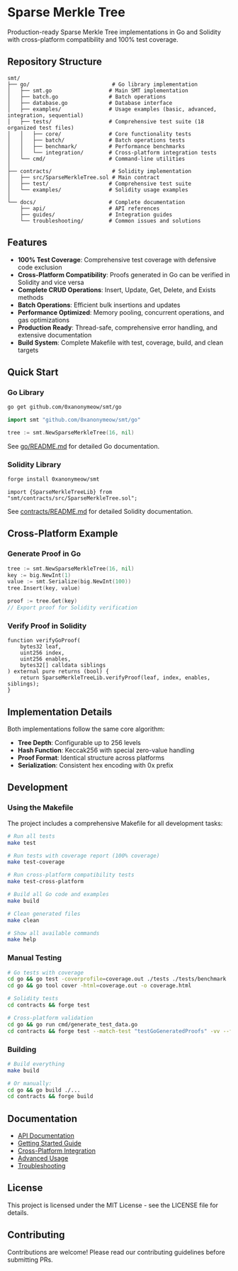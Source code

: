 # Sparse Merkle Tree

Production-ready Sparse Merkle Tree implementations in Go and Solidity with cross-platform compatibility and 100% test coverage.

## Repository Structure

```
smt/
├── go/                          # Go library implementation
│   ├── smt.go                  # Main SMT implementation
│   ├── batch.go                # Batch operations
│   ├── database.go             # Database interface
│   ├── examples/               # Usage examples (basic, advanced, integration, sequential)
│   ├── tests/                  # Comprehensive test suite (18 organized test files)
│   │   ├── core/               # Core functionality tests
│   │   ├── batch/              # Batch operations tests
│   │   ├── benchmark/          # Performance benchmarks
│   │   └── integration/        # Cross-platform integration tests
│   └── cmd/                    # Command-line utilities
│
├── contracts/                   # Solidity implementation
│   ├── src/SparseMerkleTree.sol # Main contract
│   ├── test/                   # Comprehensive test suite
│   └── examples/               # Solidity usage examples
│
└── docs/                       # Complete documentation
    ├── api/                    # API references
    ├── guides/                 # Integration guides
    └── troubleshooting/        # Common issues and solutions
```

## Features

- **100% Test Coverage**: Comprehensive test coverage with defensive code exclusion
- **Cross-Platform Compatibility**: Proofs generated in Go can be verified in Solidity and vice versa
- **Complete CRUD Operations**: Insert, Update, Get, Delete, and Exists methods
- **Batch Operations**: Efficient bulk insertions and updates
- **Performance Optimized**: Memory pooling, concurrent operations, and gas optimizations
- **Production Ready**: Thread-safe, comprehensive error handling, and extensive documentation
- **Build System**: Complete Makefile with test, coverage, build, and clean targets

## Quick Start

### Go Library

```bash
go get github.com/0xanonymeow/smt/go
```

```go
import smt "github.com/0xanonymeow/smt/go"

tree := smt.NewSparseMerkleTree(16, nil)
```

See [go/README.md](go/README.md) for detailed Go documentation.

### Solidity Library

```bash
forge install 0xanonymeow/smt
```

```solidity
import {SparseMerkleTreeLib} from "smt/contracts/src/SparseMerkleTree.sol";
```

See [contracts/README.md](contracts/README.md) for detailed Solidity documentation.

## Cross-Platform Example

### Generate Proof in Go

```go
tree := smt.NewSparseMerkleTree(16, nil)
key := big.NewInt(1)
value := smt.Serialize(big.NewInt(100))
tree.Insert(key, value)

proof := tree.Get(key)
// Export proof for Solidity verification
```

### Verify Proof in Solidity

```solidity
function verifyGoProof(
    bytes32 leaf,
    uint256 index,
    uint256 enables,
    bytes32[] calldata siblings
) external pure returns (bool) {
    return SparseMerkleTreeLib.verifyProof(leaf, index, enables, siblings);
}
```

## Implementation Details

Both implementations follow the same core algorithm:

- **Tree Depth**: Configurable up to 256 levels
- **Hash Function**: Keccak256 with special zero-value handling
- **Proof Format**: Identical structure across platforms
- **Serialization**: Consistent hex encoding with 0x prefix

## Development

### Using the Makefile

The project includes a comprehensive Makefile for all development tasks:

```bash
# Run all tests
make test

# Run tests with coverage report (100% coverage)
make test-coverage

# Run cross-platform compatibility tests
make test-cross-platform

# Build all Go code and examples
make build

# Clean generated files
make clean

# Show all available commands
make help
```

### Manual Testing

```bash
# Go tests with coverage
cd go && go test -coverprofile=coverage.out ./tests ./tests/benchmark
cd go && go tool cover -html=coverage.out -o coverage.html

# Solidity tests
cd contracts && forge test

# Cross-platform validation
cd go && go run cmd/generate_test_data.go
cd contracts && forge test --match-test "testGoGeneratedProofs" -vv --ffi
```

### Building

```bash
# Build everything
make build

# Or manually:
cd go && go build ./...
cd contracts && forge build
```

## Documentation

- [API Documentation](docs/api/)
- [Getting Started Guide](docs/guides/getting-started.md)
- [Cross-Platform Integration](docs/guides/cross-platform.md)
- [Advanced Usage](docs/guides/advanced.md)
- [Troubleshooting](docs/troubleshooting/)

## License

This project is licensed under the MIT License - see the LICENSE file for details.

## Contributing

Contributions are welcome! Please read our contributing guidelines before submitting PRs.
